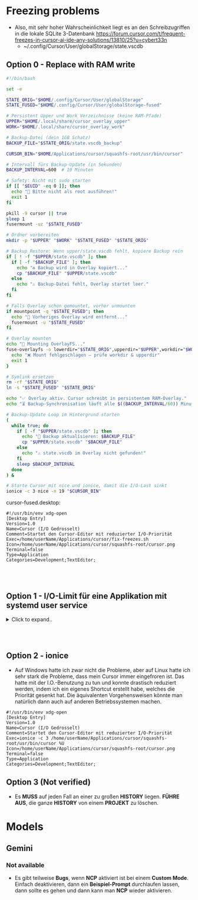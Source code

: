 # Freezing problems
- Also, mit sehr hoher Wahrscheinlichkeit liegt es an den Schreibzugriffen in die lokale SQLite 3-Datenbank https://forum.cursor.com/t/frequent-freezes-in-cursor-ai-ide-any-solutions/13810/25?u=cybert33n
  - ~/.config/Cursor/User/globalStorage/state.vscdb 



## Option 0 - Replace with RAM write
```bash
#!/bin/bash

set -e

STATE_ORIG="$HOME/.config/Cursor/User/globalStorage"
STATE_FUSED="$HOME/.config/Cursor/User/globalStorage-fused"

# Persistent Upper und Work Verzeichnisse (keine RAM-Pfade)
UPPER="$HOME/.local/share/cursor_overlay_upper"
WORK="$HOME/.local/share/cursor_overlay_work"

# Backup-Datei (dein 1GB Schatz)
BACKUP_FILE="$STATE_ORIG/state.vscdb_backup"

CURSOR_BIN="$HOME/Applications/cursor/squashfs-root/usr/bin/cursor"

# Intervall fürs Backup-Update (in Sekunden)
BACKUP_INTERVAL=600  # 10 Minuten

# Safety: Nicht mit sudo starten
if [[ "$EUID" -eq 0 ]]; then
  echo "🚫 Bitte nicht als root ausführen!"
  exit 1
fi

pkill -9 cursor || true
sleep 1
fusermount -uz "$STATE_FUSED"

# Ordner vorbereiten
mkdir -p "$UPPER" "$WORK" "$STATE_FUSED" "$STATE_ORIG"

# Backup Restore: Wenn upper/state.vscdb fehlt, kopiere Backup rein
if [ ! -f "$UPPER/state.vscdb" ]; then
  if [ -f "$BACKUP_FILE" ]; then
    echo "♻️ Backup wird in Overlay kopiert..."
    cp "$BACKUP_FILE" "$UPPER/state.vscdb"
  else
    echo "⚠️ Backup-Datei fehlt, Overlay startet leer."
  fi
fi

# Falls Overlay schon gemountet, vorher unmounten
if mountpoint -q "$STATE_FUSED"; then
  echo "🔁 Vorheriges Overlay wird entfernt..."
  fusermount -u "$STATE_FUSED"
fi

# Overlay mounten
echo "🔧 Mounting OverlayFS..."
fuse-overlayfs -o lowerdir="$STATE_ORIG",upperdir="$UPPER",workdir="$WORK" "$STATE_FUSED" || {
  echo "❌ Mount fehlgeschlagen – prüfe workdir & upperdir"
  exit 1
}

# Symlink ersetzen
rm -rf "$STATE_ORIG"
ln -s "$STATE_FUSED" "$STATE_ORIG"

echo "✅ Overlay aktiv. Cursor schreibt in persistentem RAM-Overlay."
echo "⏳ Backup-Synchronisation läuft alle $((BACKUP_INTERVAL/60)) Minuten im Hintergrund."

# Backup-Update Loop im Hintergrund starten
(
  while true; do
    if [ -f "$UPPER/state.vscdb" ]; then
      echo "💾 Backup aktualisieren: $BACKUP_FILE"
      cp "$UPPER/state.vscdb" "$BACKUP_FILE"
    else
      echo "⚠️ state.vscdb im Overlay nicht gefunden!"
    fi
    sleep $BACKUP_INTERVAL
  done
) &

# Starte Cursor mit nice und ionice, damit die I/O-Last sinkt
ionice -c 3 nice -n 19 "$CURSOR_BIN"
```

cursor-fused.desktop:
```
#!/usr/bin/env xdg-open
[Desktop Entry]
Version=1.0
Name=Cursor (I/O Gedrosselt)
Comment=Startet den Cursor-Editor mit reduzierter I/O-Priorität
Exec=/home/userName/Applications/cursor/fix-freezes.sh
Icon=/home/userName/Applications/cursor/squashfs-root/cursor.png
Terminal=false
Type=Application
Categories=Development;TextEditor;
```


<br><br>




## Option 1 - I/O-Limit für eine Applikation mit systemd user service

<details><summary>Click to expand..</summary>

### 1. **Standard: Physisches Blockdevice rausfinden**

Wenn du keine verschlüsselte Partition hast, finde das Device deiner App so:

```bash
# Pfad zur ausführbaren Datei anpassen
APP_PATH="/pfad/zur/app"

# Geräte-Device herausfinden
DEVICE=$(df "$APP_PATH" | tail -1 | awk '{print $1}')

# Major:Minor ID herausfinden
DEVICE_ID=$(lsblk -no MAJ:MIN "$DEVICE")

echo "Physisches Device: $DEVICE_ID"
```

---

### 2. **Bei LUKS/dm-crypt verschlüsselten Partitionen (z.B. /dev/mapper/cryptdata):**

Weil systemd I/O-Limits nur auf physische Geräte wirken, musst du das **unterliegende echte Blockdevice** finden.

```bash
# Zunächst Mount-Device für deine App herausfinden
APP_PATH="/pfad/zur/app"
MOUNT_DEVICE=$(df "$APP_PATH" | tail -1 | awk '{print $1}')

# Das könnte /dev/mapper/cryptdata sein – find das physische Device drunter
lsblk -o NAME,MAJ:MIN,TYPE,MOUNTPOINT -r | grep "$MOUNT_DEVICE" -A 5
```

Du bekommst eine Baumstruktur. Beispiel:

```
nvme0n1p3 249:3 part
cryptdata 242:0 crypt /home
```

**Wichtig:**

* `cryptdata` ist virtuell (dm-crypt).
* Das darunter liegende physische Device ist `nvme0n` mit Major\:Minor `249:3`.

Nutze also immer das **untere physische Device (Partition)**, nicht das virtuelle.

---

### 3. **systemd user service Datei erstellen:**

Pfad:
`~/.config/systemd/user/cursor-throttled.service`

Inhalt:

```ini
[Unit]
Description=Cursor Editor mit I/O Limit und niedriger Priorität
# Beschreibung des Services, wie er im System auftaucht.

[Service]
ExecStart=/home/userName/Applications/cursor/squashfs-root/usr/bin/cursor
# Startet die Cursor-Anwendung.

IOReadBandwidthMax=249:3 115M
# Maximale Lesebandbreite auf physischem Device (Major:Minor 249:3).
# '1M' = 1 Megabyte pro Sekunde.
# Je kleiner der Wert, desto strenger die Drosselung.
# Höchster Wert = keine Limitierung (Wert weglassen).
# Niedrigster Wert = minimalste erlaubte Bandbreite (~1 Byte).

IOWriteBandwidthMax=249:3 115M
# Gleiche Logik für Schreibbandbreite.

# Nice=-20
# CPU-Priorität (nice-Wert) von -20 (höchste Priorität) bis +19 (niedrigste Priorität).
# Höchster Prioritätswert, den du setzen kannst, ist +19 → Prozess wird erst ausgeführt, wenn CPU komplett frei ist.
# Niedrigster Wert ist -20 → Prozess läuft bevorzugt und kann anderen Prozessen CPU wegnehmen.
# Für Ressourcenschonung immer möglichst hoch setzen, also +19.

# IOSchedulingClass=2
# I/O Scheduler-Klassen:
# 1 = Echtzeit (Realtime) – höchste I/O-Priorität
# 2 = Beste Bemühungen (Best Effort) – Standard
# 3 = Idle – niedrigste Priorität, I/O nur wenn sonst nichts los ist.
# Für Drosselung muss dieser Wert auf 3 (Idle) gesetzt werden.

# IOSchedulingPriority=2
# Priorität innerhalb der Scheduler-Klasse:
# Gültig nur für Klassen 1 (Realtime) und 2 (Best Effort).
# Werte von 0 (höchste Priorität) bis 7 (niedrigste Priorität).
# Für Klasse 3 (Idle) wird dieser Wert ignoriert, aber es schadet nicht, 7 zu setzen.

Restart=on-failure
# Automatischer Neustart des Prozesses bei Absturz.

# Weitere sinnvolle Optionen (nicht zwingend "MUSS", aber empfohlen):

# CPUQuota=20%
# Begrenzung der CPU-Auslastung auf 20% (alternativ zu Nice).
# Nützlich, wenn du zusätzlich zur Priorität auch absolute CPU-Beschränkungen willst.

# MemoryMax=500M
# Maximaler RAM-Verbrauch, hier z.B. 500 Megabyte.
# Hilft bei Speicher-Lecks und schützt das System.

[Install]
WantedBy=default.target
# Startet den Service automatisch mit der User-Session.

```

---

### 4. **Service aktivieren und starten:**

```bash
systemctl --user daemon-reload
systemctl --user start cursor-throttled.service
```

Optional Autostart:

```bash
systemctl --user enable cursor-throttled.service
```

---

### 5. **Logs prüfen:**

```bash
journalctl --user -u cursor-throttled.service -f
```

---

### ⚠️ **Wichtig:**

* **Nur mit dem echten physischen Device (Major\:Minor) funktioniert I/O-Limiting!**
* Bei verschlüsselten Partitionen musst du das echte Gerät finden, nicht den Mapper.
* Der Wert für `IOReadBandwidthMax` und `IOWriteBandwidthMax` ist eine Kombination aus Major\:Minor und der Bandbreite (z.B. `249:3 1M` für 1 Megabyte pro Sekunde).
* System muss `cgroups v2` nutzen (Ubuntu 20.04+ mit neueren Kerneln).


### Werte ändern bei BedaRF UND NEUSTARTEN MIT:
```shell
systemctl --user daemon-reload
systemctl --user restart cursor-throttled.service
```

---

### So deaktivierst du den Autostart komplett:

```bash
systemctl --user disable cursor-throttled.service
```

---

### Und so stoppst du den aktuell laufenden Service:

```bash
systemctl --user stop cursor-throttled.service
```





</details>


<br><br>

## Option 2 - ionice
- Auf Windows hatte ich zwar nicht die Probleme, aber auf Linux hatte ich sehr stark die Probleme, dass mein Cursor immer eingefroren ist. Das hatte mit der I.O.-Benutzung zu tun und konnte drastisch reduziert werden, indem ich ein eigenes Shortcut erstellt habe, welches die Priorität gesenkt hat. Die äquivalenten Vorgehensweisen könnte man natürlich dann auch auf anderen Betriebssystemen machen.
```
#!/usr/bin/env xdg-open
[Desktop Entry]
Version=1.0
Name=Cursor (I/O Gedrosselt)
Comment=Startet den Cursor-Editor mit reduzierter I/O-Priorität
Exec=ionice -c 3 /home/userName/Applications/cursor/squashfs-root/usr/bin/cursor %U
Icon=/home/userName/Applications/cursor/squashfs-root/cursor.png
Terminal=false
Type=Application
Categories=Development;TextEditor;
```





## Option 3 (Not verified)
- Es **MUSS** auf jeden Fall an einer zu großen **HISTORY** liegen. **FÜHRE AUS**, die ganze **HISTORY** von einem **PROJEKT** zu löschen.


# Models

## Gemini

### Not available
- Es gibt teilweise **Bugs**, wenn **NCP** aktiviert ist bei einem **Custom Mode**. Einfach deaktivieren, dann ein **Beispiel-Prompt** durchlaufen lassen, dann sollte es gehen und dann kann man **NCP** wieder aktivieren.
